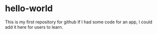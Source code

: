 # hello-world
This is my first repository for github
If I had some code for an app, I could add it here for users to learn.
